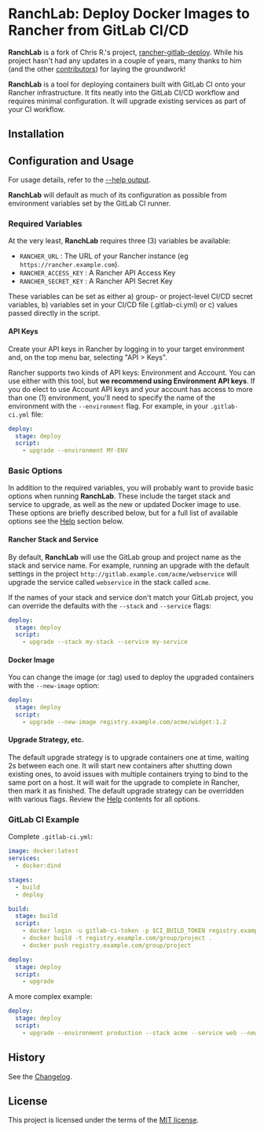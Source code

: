 # RanchLab:  Deploy Docker Images to Rancher from GitLab CI/CD

**RanchLab** is a fork of Chris R.'s project, [rancher-gitlab-deploy](https://github.com/cdrx/rancher-gitlab-deploy). 
While his project hasn't had any updates in a couple of years, many thanks to him (and the other 
[contributors](https://github.com/cdrx/rancher-gitlab-deploy/graphs/contributors)) for laying the groundwork!

**RanchLab** is a tool for deploying containers built with GitLab CI onto your Rancher infrastructure.
It fits neatly into the GitLab CI/CD workflow and requires minimal configuration. It will upgrade existing 
services as part of your CI workflow.

## Installation


## Configuration and Usage

For usage details, refer to the [--help output](HELP.md).

**RanchLab** will default as much of its configuration as possible from environment variables set by the GitLab 
CI runner.

### Required Variables
At the very least, **RanchLab** requires three (3) variables be available:

* `RANCHER_URL` : The URL of your Rancher instance (eg `https://rancher.example.com`).
* `RANCHER_ACCESS_KEY` : A Rancher API Access Key
* `RANCHER_SECRET_KEY` : A Rancher API Secret Key

These variables can be set as either a) group- or project-level CI/CD secret variables, b) variables set in your CI/CD 
file (.gitlab-ci.yml) or c) values passed directly in the script.

#### API Keys
Create your API keys in Rancher by logging in to your target environment and, on the top menu bar, selecting 
"API > Keys".

Rancher supports two kinds of API keys: Environment and Account. You can use either with this tool, but **we recommend 
using Environment API keys**. If you do elect to use Account API keys and your account has access to more than one (1) 
environment, you'll need to specify the name of the environment with the `--environment` flag. For example, in your 
`.gitlab-ci.yml` file:

```yaml
deploy:
  stage: deploy
  script:
    - upgrade --environment MY-ENV
```

### Basic Options
In addition to the required variables, you will probably want to provide basic options when running **RanchLab**. These 
include the target stack and service to upgrade, as well as the new or updated Docker image to use. These options 
are briefly described below, but for a full list of available options see the [Help](HELP.md) section below.

#### Rancher Stack and Service
By default, **RanchLab** will use the GitLab group and project name as the stack and service name. For example, running 
an upgrade with the default settings in the project `http://gitlab.example.com/acme/webservice` will upgrade the 
service called `webservice` in the stack called `acme`.

If the names of your stack and service don't match your GitLab project, you can override the defaults with the 
`--stack` and `--service` flags:

```yaml
deploy:
  stage: deploy
  script:
    - upgrade --stack my-stack --service my-service
```

#### Docker Image
You can change the image (or :tag) used to deploy the upgraded containers with the `--new-image` option:

```yaml
deploy:
  stage: deploy
  script:
    - upgrade --new-image registry.example.com/acme/widget:1.2
```

#### Upgrade Strategy, etc.
The default upgrade strategy is to upgrade containers one at time, waiting 2s between each one. It will start new 
containers after shutting down existing ones, to avoid issues with multiple containers trying to bind to the same 
port on a host. It will wait for the upgrade to complete in Rancher, then mark it as finished. The default upgrade 
strategy can be overridden with various flags. Review the [Help](HELP.md) contents for all options.

### GitLab CI Example

Complete `.gitlab-ci.yml`:

```yaml
image: docker:latest
services:
  - docker:dind

stages:
  - build
  - deploy

build:
  stage: build
  script:
    - docker login -u gitlab-ci-token -p $CI_BUILD_TOKEN registry.example.com
    - docker build -t registry.example.com/group/project .
    - docker push registry.example.com/group/project

deploy:
  stage: deploy
  script:
    - upgrade
```

A more complex example:

```yaml
deploy:
  stage: deploy
  script:
    - upgrade --environment production --stack acme --service web --new-image alpine:3.4 --no-finish-upgrade
```

## History
See the [Changelog](CHANGELOG).

## License
This project is licensed under the terms of the [MIT license](LICENSE).
